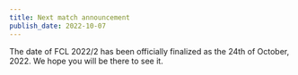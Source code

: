 ```yaml
---
title: Next match announcement 
publish_date: 2022-10-07
---
```


The date of FCL 2022/2 has been officially finalized as the 24th of October, 2022. We hope you will be there to see it.
